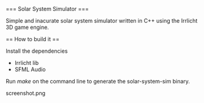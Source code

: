 
=== Solar System Simulator ===

Simple and inacurate solar system simulator written in C++ using the Irrlicht 3D game engine.

== How to build it ==

Install the dependencies
* Irrlicht lib
* SFML Audio

Run *make* on the command line to generate the solar-system-sim binary.

screenshot.png

